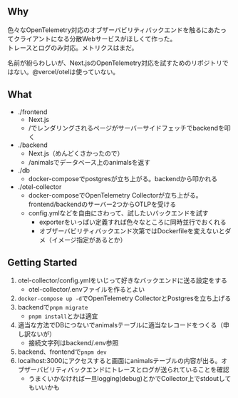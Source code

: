 ## Why

色々なOpenTelemetry対応のオブザーバビリティバックエンドを触るにあたってクライアントになる分散Webサービスがほしくて作った。 <br>
トレースとログのみ対応。メトリクスはまだ。

名前が紛らわしいが、Next.jsのOpenTelemetry対応を試すためのリポジトリではない。@vercel/otelは使っていない。

## What

* ./frontend
  * Next.js
  * /でレンダリングされるページがサーバーサイドフェッチでbackendを叩く
* ./backend
  * Next.js（めんどくさかったので）
  * /animalsでデータベース上のanimalsを返す
* ./db
  * docker-composeでpostgresが立ち上がる。backendから叩かれる
* ./otel-collector
  * docker-composeでOpenTelemetry Collectorが立ち上がる。 frontend/backendのサーバー2つからOTLPを受ける
  * config.ymlなどを自由にさわって、試したいバックエンドを試す
    * exporterをいっぱい定義すれば色々なところに同時並行でおくれる
    * オブザーバビリティバックエンド次第ではDockerfileを変えないとダメ（イメージ指定があるとか）

## Getting Started

1. otel-collector/config.ymlをいじって好きなバックエンドに送る設定をする
   * otel-collector/.envファイルを作るとよい
2. `docker-compose up -d`でOpenTelemetry CollectorとPostgresを立ち上げる
1. backendで`pnpm migrate`
   * `pnpm install`とかは適宜
4. 適当な方法でDBにつないでanimalsテーブルに適当なレコードをつくる（申し訳ないが）
   * 接続文字列はbackend/.env参照
1. backend、frontendで`pnpm dev`
1. localhost:3000にアクセスすると画面にanimalsテーブルの内容が出る。オブザーバビリティバックエンドにトレースとログが送られていることを確認
    * うまくいかなければ一旦logging(debug)とかでCollector上でstdoutしてもいいかも
